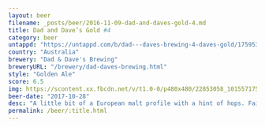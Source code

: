 ```yaml
---
layout: beer
filename: _posts/beer/2016-11-09-dad-and-daves-gold-4.md
title: Dad and Dave’s Gold #4
category: beer
untappd: "https://untappd.com/b/dad---daves-brewing-4-daves-gold/1759538"
country: "Australia"
brewery: "Dad & Dave's Brewing"
breweryURL: "/brewery/dad-daves-brewing.html"
style: "Golden Ale"
score: 6.5
img: https://scontent.xx.fbcdn.net/v/t1.0-0/p480x480/22853058_10155717516043745_4222111608533923664_n.jpg?_nc_cat=103&_nc_ht=scontent.xx&oh=50a16099fc50522aac3d10663237a46c&oe=5CCBF7FB
beer-date: "2017-10-28"
desc: "A little bit of a European malt profile with a hint of hops. Fairly easy drinking but not too exciting"
permalink: /beer/:title.html
---
```


